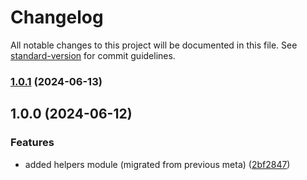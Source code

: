# Changelog

All notable changes to this project will be documented in this file. See [standard-version](https://github.com/conventional-changelog/standard-version) for commit guidelines.

### [1.0.1](https://github.com/submodule-org/submodule/compare/@submodule/helpers1.0.0...@submodule/helpers1.0.1) (2024-06-13)

## 1.0.0 (2024-06-12)


### Features

* added helpers module (migrated from previous meta) ([2bf2847](https://github.com/submodule-org/submodule/commit/2bf28476c38cdb954353b0ed790fd40916bff80f))
